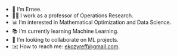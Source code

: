 - :speech_balloon: I’m Ernee.
- :man_teacher:  I work as a professor of Operations Research.
- :bar_chart:  I’m interested in Mathematical Optimization and Data Science.
- :books:  I’m currently learning Machine Learning.
- :compass:  I’m looking to collaborate on ML projects.
- :envelope:  How to reach me: ekozyreff@gmail.com.

<!---
ekozyreff/ekozyreff is a ✨ special ✨ repository because its `README.md` (this file) appears on your GitHub profile.
You can click the Preview link to take a look at your changes.
--->
